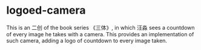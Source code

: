 # logoed-camera

This is an 二创 of the book series 《三体》, in which 汪淼 sees a countdown of every image he takes with a camera. This provides an implementation of such camera, adding a logo of countdown to every image taken.
